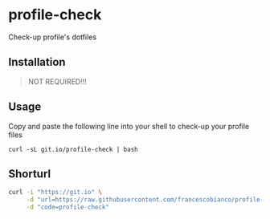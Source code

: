# profile-check

Check-up profile's dotfiles

## Installation

> NOT REQUIRED!!!

## Usage

Copy and paste the following line into your shell to check-up your profile files

```shell
curl -sL git.io/profile-check | bash
```

## Shorturl

```bash
curl -i "https://git.io" \
     -d "url=https://raw.githubusercontent.com/francescobianco/profile-check/main/profile-check" \
     -d "code=profile-check"
```
